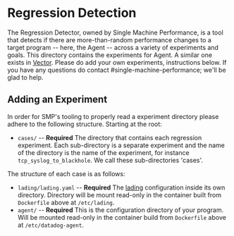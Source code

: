 # Regression Detection

The Regression Detector, owned by Single Machine Performance, is a tool that
detects if there are more-than-random performance changes to a target program --
here, the Agent -- across a variety of experiments and goals. This directory
contains the experiments for Agent. A similar one exists in [Vector]. Please do
add your own experiments, instructions below. If you have any questions do
contact #single-machine-performance; we'll be glad to help.

## Adding an Experiment

In order for SMP's tooling to properly read a experiment directory please
adhere to the following structure. Starting at the root:

* `cases/` -- __Required__ The directory that contains each regression
  experiment. Each sub-directory is a separate experiment and the name of the
  directory is the name of the experiment, for instance
  `tcp_syslog_to_blackhole`. We call these sub-directories 'cases'.

The structure of each case is as follows:

* `lading/lading.yaml` -- __Required__ The [lading] configuration inside its own
  directory. Directory will be mount read-only in the container built from
  `Dockerfile` above at `/etc/lading`.
* `agent/` -- __Required__ This is the configuration directory of your
  program. Will be mounted read-only in the container build from `Dockerfile`
  above at `/etc/datadog-agent`.

[Vector]: https://github.com/vectordotdev/vector/tree/master/regression
[lading]: https://github.com/DataDog/lading
